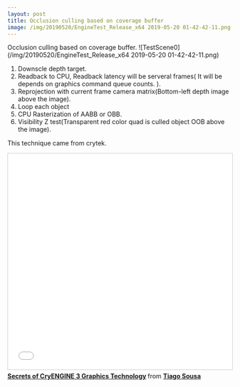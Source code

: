 ```yaml
---
layout: post
title: Occlusion culling based on coverage buffer
image: /img/20190520/EngineTest_Release_x64 2019-05-20 01-42-42-11.png
---
```

Occlusion culling based on coverage buffer.
![TestScene0](/img/20190520/EngineTest_Release_x64 2019-05-20 01-42-42-11.png)

1. Downscle depth target.
2. Readback to CPU, Readback latency will be serveral frames( It will be depends on graphics command queue counts. ). 
3. Reprojection with current frame camera matrix(Bottom-left depth image above the image).
4. Loop each object
  1. CPU Rasterization of AABB or OBB.
  2. Visibility Z test(Transparent red color quad is culled object OOB above the image).
  

This technique came from crytek. 
<iframe src="//www.slideshare.net/slideshow/embed_code/key/dHxTcN42kym1gV" width="595" height="485" frameborder="0" marginwidth="0" marginheight="0" scrolling="no" style="border:1px solid #CCC; border-width:1px; margin-bottom:5px; max-width: 100%;" allowfullscreen> </iframe> <div style="margin-bottom:5px"> <strong> <a href="//www.slideshare.net/TiagoAlexSousa/secrets-of-cryengine-3-graphics-technology" title="Secrets of CryENGINE 3 Graphics Technology" target="_blank">Secrets of CryENGINE 3 Graphics Technology</a> </strong> from <strong><a href="https://www.slideshare.net/TiagoAlexSousa" target="_blank">Tiago Sousa</a></strong> </div>





